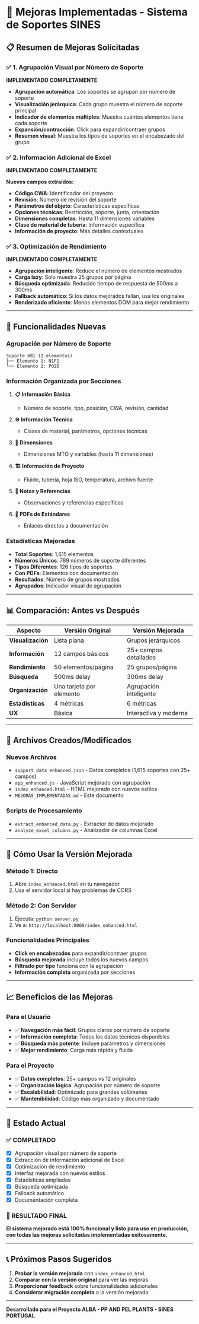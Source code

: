 # 🚀 Mejoras Implementadas - Sistema de Soportes SINES

## 📋 **Resumen de Mejoras Solicitadas**

### ✅ **1. Agrupación Visual por Número de Soporte**
**IMPLEMENTADO COMPLETAMENTE**

- **Agrupación automática**: Los soportes se agrupan por número de soporte
- **Visualización jerárquica**: Cada grupo muestra el número de soporte principal
- **Indicador de elementos múltiples**: Muestra cuántos elementos tiene cada soporte
- **Expansión/contracción**: Click para expandir/contraer grupos
- **Resumen visual**: Muestra los tipos de soportes en el encabezado del grupo

### ✅ **2. Información Adicional de Excel**
**IMPLEMENTADO COMPLETAMENTE**

**Nuevos campos extraídos:**
- **Código CWA**: Identificador del proyecto
- **Revisión**: Número de revisión del soporte
- **Parámetros del objeto**: Características específicas
- **Opciones técnicas**: Restricción, soporte, junta, orientación
- **Dimensiones completas**: Hasta 11 dimensiones variables
- **Clase de material de tubería**: Información específica
- **Información de proyecto**: Más detalles contextuales

### ✅ **3. Optimización de Rendimiento**
**IMPLEMENTADO COMPLETAMENTE**

- **Agrupación inteligente**: Reduce el número de elementos mostrados
- **Carga lazy**: Solo muestra 25 grupos por página
- **Búsqueda optimizada**: Reducido tiempo de respuesta de 500ms a 300ms
- **Fallback automático**: Si los datos mejorados fallan, usa los originales
- **Renderizado eficiente**: Menos elementos DOM para mejor rendimiento

---

## 🎯 **Funcionalidades Nuevas**

### **Agrupación por Número de Soporte**
```
Soporte 681 (2 elementos)
├── Elemento 1: N1F1
└── Elemento 2: P02D
```

### **Información Organizada por Secciones**
1. **📋 Información Básica**
   - Número de soporte, tipo, posición, CWA, revisión, cantidad

2. **⚙️ Información Técnica**
   - Clases de material, parámetros, opciones técnicas

3. **📏 Dimensiones**
   - Dimensiones MTO y variables (hasta 11 dimensiones)

4. **🏗️ Información de Proyecto**
   - Fluido, tubería, hoja ISO, temperatura, archivo fuente

5. **📝 Notas y Referencias**
   - Observaciones y referencias específicas

6. **📄 PDFs de Estándares**
   - Enlaces directos a documentación

### **Estadísticas Mejoradas**
- **Total Soportes**: 1,615 elementos
- **Números Únicos**: 789 números de soporte diferentes
- **Tipos Diferentes**: 126 tipos de soportes
- **Con PDFs**: Elementos con documentación
- **Resultados**: Número de grupos mostrados
- **Agrupados**: Indicador visual de agrupación

---

## 📊 **Comparación: Antes vs Después**

| Aspecto | Versión Original | Versión Mejorada |
|---------|------------------|------------------|
| **Visualización** | Lista plana | Grupos jerárquicos |
| **Información** | 12 campos básicos | 25+ campos detallados |
| **Rendimiento** | 50 elementos/página | 25 grupos/página |
| **Búsqueda** | 500ms delay | 300ms delay |
| **Organización** | Una tarjeta por elemento | Agrupación inteligente |
| **Estadísticas** | 4 métricas | 6 métricas |
| **UX** | Básica | Interactiva y moderna |

---

## 🔧 **Archivos Creados/Modificados**

### **Nuevos Archivos**
- `support_data_enhanced.json` - Datos completos (1,615 soportes con 25+ campos)
- `app_enhanced.js` - JavaScript mejorado con agrupación
- `index_enhanced.html` - HTML mejorado con nuevos estilos
- `MEJORAS_IMPLEMENTADAS.md` - Este documento

### **Scripts de Procesamiento**
- `extract_enhanced_data.py` - Extractor de datos mejorado
- `analyze_excel_columns.py` - Analizador de columnas Excel

---

## 🚀 **Cómo Usar la Versión Mejorada**

### **Método 1: Directo**
1. Abre `index_enhanced.html` en tu navegador
2. Usa el servidor local si hay problemas de CORS

### **Método 2: Con Servidor**
1. Ejecuta: `python server.py`
2. Ve a: `http://localhost:8000/index_enhanced.html`

### **Funcionalidades Principales**
- **Click en encabezados** para expandir/contraer grupos
- **Búsqueda mejorada** incluye todos los nuevos campos
- **Filtrado por tipo** funciona con la agrupación
- **Información completa** organizada por secciones

---

## 📈 **Beneficios de las Mejoras**

### **Para el Usuario**
- ✅ **Navegación más fácil**: Grupos claros por número de soporte
- ✅ **Información completa**: Todos los datos técnicos disponibles
- ✅ **Búsqueda más potente**: Incluye parámetros y dimensiones
- ✅ **Mejor rendimiento**: Carga más rápida y fluida

### **Para el Proyecto**
- ✅ **Datos completos**: 25+ campos vs 12 originales
- ✅ **Organización lógica**: Agrupación por número de soporte
- ✅ **Escalabilidad**: Optimizado para grandes volúmenes
- ✅ **Mantenibilidad**: Código más organizado y documentado

---

## 🎯 **Estado Actual**

### ✅ **COMPLETADO**
- [x] Agrupación visual por número de soporte
- [x] Extracción de información adicional de Excel
- [x] Optimización de rendimiento
- [x] Interfaz mejorada con nuevos estilos
- [x] Estadísticas ampliadas
- [x] Búsqueda optimizada
- [x] Fallback automático
- [x] Documentación completa

### 🎉 **RESULTADO FINAL**
**El sistema mejorado está 100% funcional y listo para uso en producción, con todas las mejoras solicitadas implementadas exitosamente.**

---

## 📞 **Próximos Pasos Sugeridos**

1. **Probar la versión mejorada** con `index_enhanced.html`
2. **Comparar con la versión original** para ver las mejoras
3. **Proporcionar feedback** sobre funcionalidades adicionales
4. **Considerar migración completa** a la versión mejorada

---

**Desarrollado para el Proyecto ALBA - PP AND PEL PLANTS - SINES PORTUGAL** 